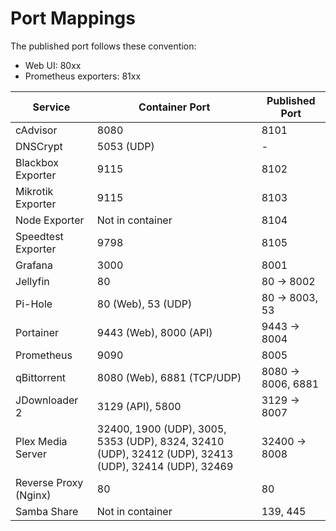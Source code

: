 # Port Mappings

The published port follows these convention:

- Web UI: 80xx
- Prometheus exporters: 81xx

|         Service       |        Container Port      |   Published Port   |
|-----------------------|----------------------------|--------------------|
| cAdvisor              | 8080                       | 8101               |
| DNSCrypt              | 5053 (UDP)                 | -                  |
| Blackbox Exporter     | 9115                       | 8102               |
| Mikrotik Exporter     | 9115                       | 8103               |
| Node Exporter         | Not in container           | 8104               |
| Speedtest Exporter    | 9798                       | 8105               |
| Grafana               | 3000                       | 8001               |
| Jellyfin              | 80                         | 80   -> 8002       |
| Pi-Hole               | 80 (Web), 53 (UDP)         | 80   -> 8003, 53   |
| Portainer             | 9443 (Web), 8000 (API)     | 9443 -> 8004       |
| Prometheus            | 9090                       | 8005               |
| qBittorrent           | 8080 (Web), 6881 (TCP/UDP) | 8080 -> 8006, 6881 |
| JDownloader 2         | 3129 (API), 5800           | 3129 -> 8007       |
| Plex Media Server     | 32400, 1900 (UDP), 3005, 5353 (UDP), 8324, 32410 (UDP), 32412 (UDP), 32413 (UDP), 32414 (UDP), 32469 | 32400 -> 8008 |
| Reverse Proxy (Nginx) | 80                         | 80                 |
| Samba Share           | Not in container           | 139, 445           |
